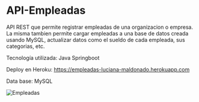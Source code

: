 # API-Empleadas
API REST que permite registrar empleadas de una organizacion o empresa.
La misma tambien permite cargar empleadas a una base de datos creada usando MySQL, actualizar datos como el sueldo de cada empleada, sus categorias, etc.

Tecnología utilizada: Java Springboot

Deploy en Heroku: https://empleadas-luciana-maldonado.herokuapp.com

Data base: MySQL

![Empleadas](https://user-images.githubusercontent.com/79877306/140386990-e0faff70-67e5-4a31-bdd7-80bc34d363ca.PNG)
